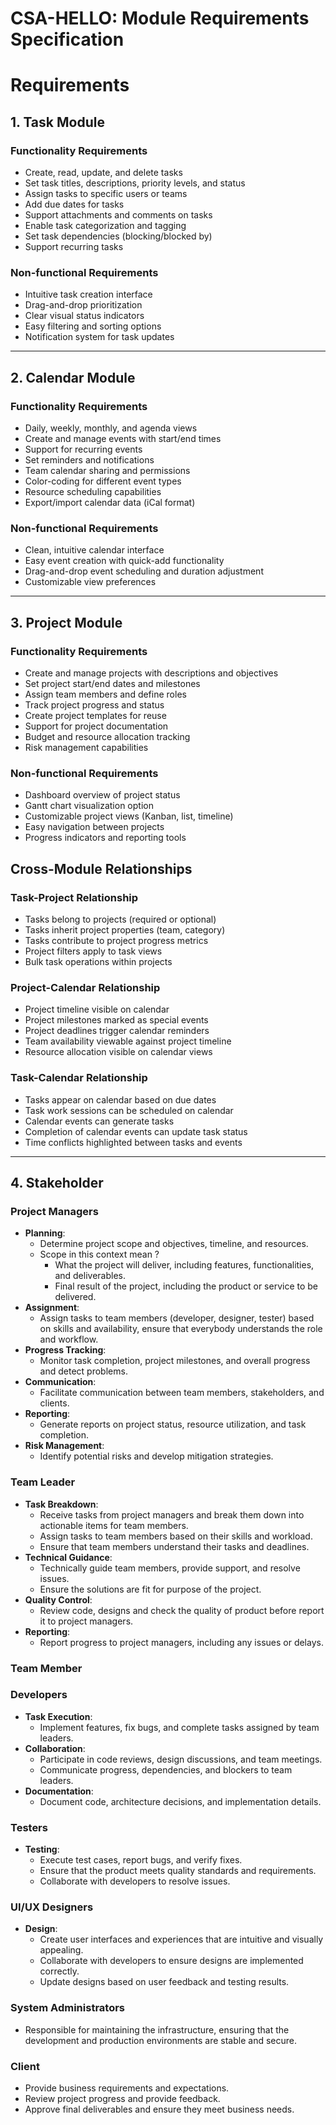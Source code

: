 # CSA-HELLO: Module Requirements Specification

# Requirements

## 1. Task Module

### Functionality Requirements

- Create, read, update, and delete tasks
- Set task titles, descriptions, priority levels, and status
- Assign tasks to specific users or teams
- Add due dates for tasks
- Support attachments and comments on tasks
- Enable task categorization and tagging
- Set task dependencies (blocking/blocked by)
- Support recurring tasks

### Non-functional Requirements

- Intuitive task creation interface
- Drag-and-drop prioritization
- Clear visual status indicators
- Easy filtering and sorting options
- Notification system for task updates

---

## 2. Calendar Module

### Functionality Requirements

- Daily, weekly, monthly, and agenda views
- Create and manage events with start/end times
- Support for recurring events
- Set reminders and notifications
- Team calendar sharing and permissions
- Color-coding for different event types
- Resource scheduling capabilities
- Export/import calendar data (iCal format)

### Non-functional Requirements

- Clean, intuitive calendar interface
- Easy event creation with quick-add functionality
- Drag-and-drop event scheduling and duration adjustment
- Customizable view preferences

---

## 3. Project Module

### Functionality Requirements

- Create and manage projects with descriptions and objectives
- Set project start/end dates and milestones
- Assign team members and define roles
- Track project progress and status
- Create project templates for reuse
- Support for project documentation
- Budget and resource allocation tracking
- Risk management capabilities

### Non-functional Requirements

- Dashboard overview of project status
- Gantt chart visualization option
- Customizable project views (Kanban, list, timeline)
- Easy navigation between projects
- Progress indicators and reporting tools

## Cross-Module Relationships

### Task-Project Relationship

- Tasks belong to projects (required or optional)
- Tasks inherit project properties (team, category)
- Tasks contribute to project progress metrics
- Project filters apply to task views
- Bulk task operations within projects

### Project-Calendar Relationship

- Project timeline visible on calendar
- Project milestones marked as special events
- Project deadlines trigger calendar reminders
- Team availability viewable against project timeline
- Resource allocation visible on calendar views

### Task-Calendar Relationship

- Tasks appear on calendar based on due dates
- Task work sessions can be scheduled on calendar
- Calendar events can generate tasks
- Completion of calendar events can update task status
- Time conflicts highlighted between tasks and events

---

## 4. Stakeholder

### Project Managers

- **Planning**:
  - Determine project scope and objectives, timeline, and resources.
  - Scope in this context mean ?
    - What the project will deliver, including features, functionalities, and deliverables.
    - Final result of the project, including the product or service to be delivered.  
- **Assignment**:
  - Assign tasks to team members (developer, designer, tester) based on skills and availability, ensure that everybody understands the role and workflow.
- **Progress Tracking**:
  - Monitor task completion, project milestones, and overall progress and detect problems.
- **Communication**:
  - Facilitate communication between team members, stakeholders, and clients.
- **Reporting**:
  - Generate reports on project status, resource utilization, and task completion.
- **Risk Management**:
  - Identify potential risks and develop mitigation strategies.

### Team Leader
- **Task Breakdown**:
  - Receive tasks from project managers and break them down into actionable items for team members.
  - Assign tasks to team members based on their skills and workload.
  - Ensure that team members understand their tasks and deadlines.
- **Technical Guidance**:
  - Technically guide team members, provide support, and resolve issues.
  - Ensure the solutions are fit for purpose of the project.
- **Quality Control**:
  - Review code, designs and check the quality of product before report it to project managers.
- **Reporting**:
  - Report progress to project managers, including any issues or delays.

### Team Member
### Developers
- **Task Execution**:
  - Implement features, fix bugs, and complete tasks assigned by team leaders.
- **Collaboration**:
  - Participate in code reviews, design discussions, and team meetings.
  - Communicate progress, dependencies, and blockers to team leaders.
- **Documentation**:
  - Document code, architecture decisions, and implementation details.
### Testers
- **Testing**:
  - Execute test cases, report bugs, and verify fixes.
  - Ensure that the product meets quality standards and requirements.
  - Collaborate with developers to resolve issues.
### UI/UX Designers
- **Design**:
  - Create user interfaces and experiences that are intuitive and visually appealing.
  - Collaborate with developers to ensure designs are implemented correctly.
  - Update designs based on user feedback and testing results.
### System Administrators
- Responsible for maintaining the infrastructure, ensuring that the development and production environments are stable and secure.

### Client
- Provide business requirements and expectations.
- Review project progress and provide feedback.
- Approve final deliverables and ensure they meet business needs.